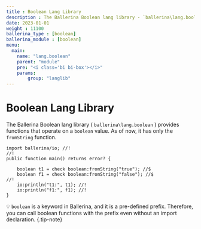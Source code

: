```yaml
---
title : Boolean Lang Library
description : The Ballerina Boolean lang library - `ballerina\lang.boolean` provides functions that operate on a `boolean` value.
date: 2023-01-01
weight : 11100
ballerina_type : [boolean]
ballerina_module : [boolean]
menu:
  main:
    name: "lang.boolean"
    parent: "module"
    pre: "<i class='bi bi-box'></i>"
    params:
        group: "langlib"
---
```


# Boolean Lang Library

The Ballerina Boolean lang library ( `ballerina\lang.boolean` ) provides functions that operate on a `boolean` value.
As of now, it has only the `fromString` function.


```ballerina {filename="lang_boolean.bal" lines="5-6"  result="output"}
import ballerina/io; //!
//!
public function main() returns error? {

    boolean t1 = check boolean:fromString("true"); //$
    boolean f1 = check boolean:fromString("false"); //$
//!
    io:println("t1:", t1); //!
    io:println("f1:", f1); //!
}
```

💡 `boolean` is a keyword in Ballerina, and it is a pre-defined prefix.
Therefore, you can call boolean functions with the prefix even without an import declaration.
{.tip-note}
